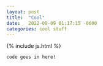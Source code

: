 ```yaml
---
layout: post
title:  "Cool"
date:   2022-09-09 01:17:15 -0600
categories: cool stuff
---
```


{% include js.html %}
```bash
code goes in here!
```
